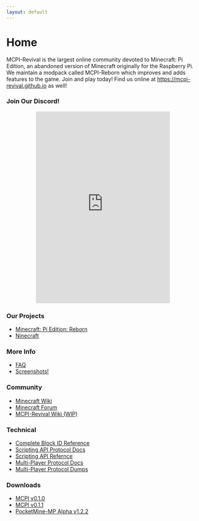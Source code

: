 ```yaml
---
layout: default
---
```


# Home
MCPI-Revival is the largest online community devoted to Minecraft: Pi Edition, an abandoned version of Minecraft originally for the Raspberry Pi. We maintain a modpack called MCPI-Reborn which improves and adds features to the game. Join and play today! Find us online at <https://mcpi-revival.github.io> as well!

### Join Our Discord!

<p align="center"><iframe src="https://discord.com/widget?id=740287937727561779&theme=dark" width="350" height="500" allowtransparency="true" frameborder="0" sandbox="allow-popups allow-popups-to-escape-sandbox allow-same-origin allow-scripts"></iframe></p>

### Our Projects
* [Minecraft: Pi Edition: Reborn](https://gitea.thebrokenrail.com/minecraft-pi-reborn/minecraft-pi-reborn)
* [Ninecraft](https://github.com/MCPI-Revival/Ninecraft)

### More Info
* [FAQ](faq.html)
* [Screenshots!](screenshots.html)

### Community
* [Minecraft Wiki](https://minecraft.gamepedia.com/Pi_Edition)
* [Minecraft Forum](https://minecraftforum.net/forums/minecraft-editions/minecraft-pi-edition)
* [MCPI-Revival Wiki (WIP)](https://wiki.mcpirevival.tk)

### Technical
* [Complete Block ID Reference](https://wiki.mcpirevival.tk/wiki/Minecraft:_Pi_Edition_block_list)
* [Scripting API Protocol Docs](https://wiki.vg/Minecraft_Pi_Protocol)
* [Scripting API Refernce](https://www.stuffaboutcode.com/p/minecraft-api-reference.html)
* [Multi-Player Protocol Docs](https://wiki.vg/Pocket_Minecraft_Protocol)
* [Multi-Player Protocol Dumps](https://gist.github.com/shoghicp/5601589)

### Downloads
* [MCPI v0.1.0](assets/downloads/mcpi-v0.1.0.tar.gz)
* [MCPI v0.1.1](assets/downloads/mcpi-v0.1.1.tar.gz)
* [PocketMine-MP Alpha v1.2.2](https://github.com/MCPI-Devs/PocketMine-MP/archive/thebrokenrail.zip)
